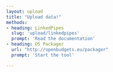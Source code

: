 ```yaml
---
layout: upload
title: "Upload data!"
methods: 
- heading: LinkedPipes
  slug: 'upload/linkedpipes'
  prompt: 'Read the documentation'
- heading: OS Packager
  url: "http://openbudgets.eu/packager"
  prompt: 'Start the tool'

---
```


